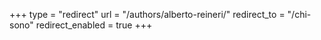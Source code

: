 +++
type = "redirect"
url = "/authors/alberto-reineri/"
redirect_to = "/chi-sono"
redirect_enabled = true
+++